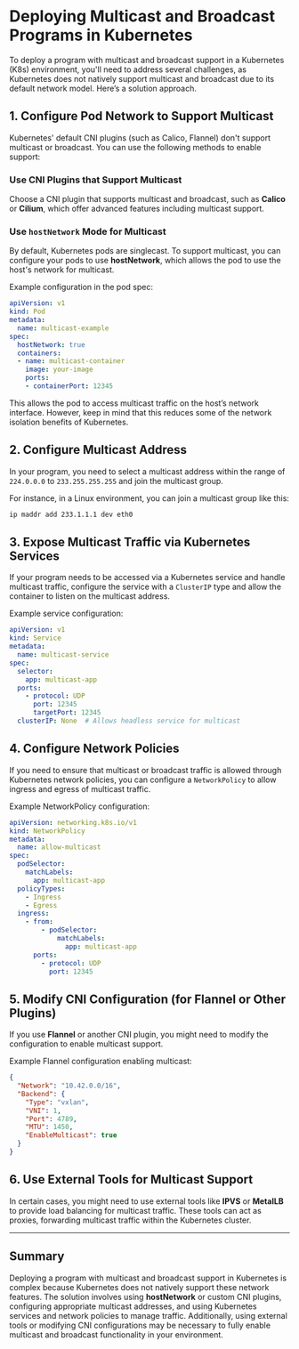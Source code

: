 
# Deploying Multicast and Broadcast Programs in Kubernetes

To deploy a program with multicast and broadcast support in a Kubernetes (K8s) environment, you'll need to address several challenges, as Kubernetes does not natively support multicast and broadcast due to its default network model. Here’s a solution approach.

## 1. Configure Pod Network to Support Multicast

Kubernetes' default CNI plugins (such as Calico, Flannel) don't support multicast or broadcast. You can use the following methods to enable support:

### Use CNI Plugins that Support Multicast

Choose a CNI plugin that supports multicast and broadcast, such as **Calico** or **Cilium**, which offer advanced features including multicast support.

### Use `hostNetwork` Mode for Multicast

By default, Kubernetes pods are singlecast. To support multicast, you can configure your pods to use **hostNetwork**, which allows the pod to use the host's network for multicast.

Example configuration in the pod spec:

```yaml
apiVersion: v1
kind: Pod
metadata:
  name: multicast-example
spec:
  hostNetwork: true
  containers:
  - name: multicast-container
    image: your-image
    ports:
    - containerPort: 12345
```
This allows the pod to access multicast traffic on the host’s network interface. However, keep in mind that this reduces some of the network isolation benefits of Kubernetes.

## 2. Configure Multicast Address

In your program, you need to select a multicast address within the range of `224.0.0.0` to `233.255.255.255` and join the multicast group. 

For instance, in a Linux environment, you can join a multicast group like this:
```bash
ip maddr add 233.1.1.1 dev eth0
```

## 3. Expose Multicast Traffic via Kubernetes Services

If your program needs to be accessed via a Kubernetes service and handle multicast traffic, configure the service with a `ClusterIP` type and allow the container to listen on the multicast address.

Example service configuration:

```yaml
apiVersion: v1
kind: Service
metadata:
  name: multicast-service
spec:
  selector:
    app: multicast-app
  ports:
    - protocol: UDP
      port: 12345
      targetPort: 12345
  clusterIP: None  # Allows headless service for multicast
```

## 4. Configure Network Policies

If you need to ensure that multicast or broadcast traffic is allowed through Kubernetes network policies, you can configure a `NetworkPolicy` to allow ingress and egress of multicast traffic.

Example NetworkPolicy configuration:

```yaml
apiVersion: networking.k8s.io/v1
kind: NetworkPolicy
metadata:
  name: allow-multicast
spec:
  podSelector:
    matchLabels:
      app: multicast-app
  policyTypes:
    - Ingress
    - Egress
  ingress:
    - from:
        - podSelector:
            matchLabels:
              app: multicast-app
      ports:
        - protocol: UDP
          port: 12345
```

## 5. Modify CNI Configuration (for Flannel or Other Plugins)

If you use **Flannel** or another CNI plugin, you might need to modify the configuration to enable multicast support.

Example Flannel configuration enabling multicast:

```json
{
  "Network": "10.42.0.0/16",
  "Backend": {
    "Type": "vxlan",
    "VNI": 1,
    "Port": 4789,
    "MTU": 1450,
    "EnableMulticast": true
  }
}
```

## 6. Use External Tools for Multicast Support

In certain cases, you might need to use external tools like **IPVS** or **MetalLB** to provide load balancing for multicast traffic. These tools can act as proxies, forwarding multicast traffic within the Kubernetes cluster.

---

## Summary

Deploying a program with multicast and broadcast support in Kubernetes is complex because Kubernetes does not natively support these network features. The solution involves using **hostNetwork** or custom CNI plugins, configuring appropriate multicast addresses, and using Kubernetes services and network policies to manage traffic. Additionally, using external tools or modifying CNI configurations may be necessary to fully enable multicast and broadcast functionality in your environment.
